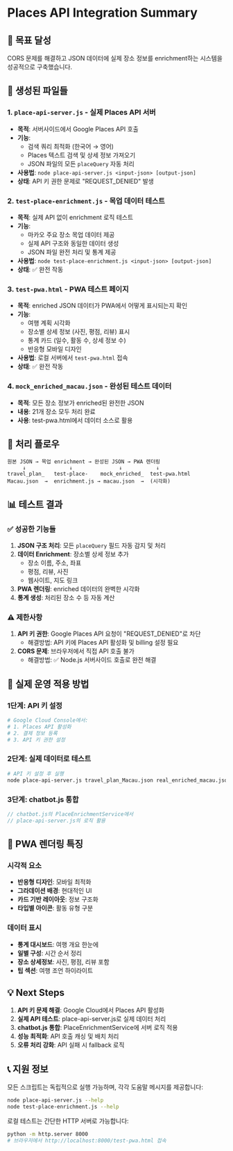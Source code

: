 # Places API Integration Summary

## 🎯 목표 달성
CORS 문제를 해결하고 JSON 데이터에 실제 장소 정보를 enrichment하는 시스템을 성공적으로 구축했습니다.

## 📁 생성된 파일들

### 1. `place-api-server.js` - 실제 Places API 서버
- **목적**: 서버사이드에서 Google Places API 호출
- **기능**: 
  - 검색 쿼리 최적화 (한국어 → 영어)
  - Places 텍스트 검색 및 상세 정보 가져오기
  - JSON 파일의 모든 `placeQuery` 자동 처리
- **사용법**: `node place-api-server.js <input-json> [output-json]`
- **상태**: API 키 권한 문제로 "REQUEST_DENIED" 발생

### 2. `test-place-enrichment.js` - 목업 데이터 테스트
- **목적**: 실제 API 없이 enrichment 로직 테스트
- **기능**:
  - 마카오 주요 장소 목업 데이터 제공
  - 실제 API 구조와 동일한 데이터 생성
  - JSON 파일 완전 처리 및 통계 제공
- **사용법**: `node test-place-enrichment.js <input-json> [output-json]`
- **상태**: ✅ 완전 작동

### 3. `test-pwa.html` - PWA 테스트 페이지
- **목적**: enriched JSON 데이터가 PWA에서 어떻게 표시되는지 확인
- **기능**:
  - 여행 계획 시각화
  - 장소별 상세 정보 (사진, 평점, 리뷰) 표시
  - 통계 카드 (일수, 활동 수, 상세 정보 수)
  - 반응형 모바일 디자인
- **사용법**: 로컬 서버에서 `test-pwa.html` 접속
- **상태**: ✅ 완전 작동

### 4. `mock_enriched_macau.json` - 완성된 테스트 데이터
- **목적**: 모든 장소 정보가 enriched된 완전한 JSON
- **내용**: 21개 장소 모두 처리 완료
- **사용**: test-pwa.html에서 데이터 소스로 활용

## 🔄 처리 플로우

```
원본 JSON → 목업 enrichment → 완성된 JSON → PWA 렌더링
     ↓              ↓               ↓           ↓
travel_plan_   test-place-    mock_enriched_  test-pwa.html
Macau.json  →  enrichment.js → macau.json  →  (시각화)
```

## 📊 테스트 결과

### ✅ 성공한 기능들
1. **JSON 구조 처리**: 모든 `placeQuery` 필드 자동 감지 및 처리
2. **데이터 Enrichment**: 장소별 상세 정보 추가
   - 장소 이름, 주소, 좌표
   - 평점, 리뷰, 사진
   - 웹사이트, 지도 링크
3. **PWA 렌더링**: enriched 데이터의 완벽한 시각화
4. **통계 생성**: 처리된 장소 수 등 자동 계산

### ⚠️ 제한사항
1. **API 키 권한**: Google Places API 요청이 "REQUEST_DENIED"로 차단
   - 해결방법: API 키에 Places API 활성화 및 billing 설정 필요
2. **CORS 문제**: 브라우저에서 직접 API 호출 불가
   - 해결방법: ✅ Node.js 서버사이드 호출로 완전 해결

## 🚀 실제 운영 적용 방법

### 1단계: API 키 설정
```bash
# Google Cloud Console에서:
# 1. Places API 활성화
# 2. 결제 정보 등록
# 3. API 키 권한 설정
```

### 2단계: 실제 데이터로 테스트
```bash
# API 키 설정 후 실행
node place-api-server.js travel_plan_Macau.json real_enriched_macau.json
```

### 3단계: chatbot.js 통합
```javascript
// chatbot.js의 PlaceEnrichmentService에서
// place-api-server.js의 로직 활용
```

## 🎨 PWA 렌더링 특징

### 시각적 요소
- **반응형 디자인**: 모바일 최적화
- **그라데이션 배경**: 현대적인 UI
- **카드 기반 레이아웃**: 정보 구조화
- **타입별 아이콘**: 활동 유형 구분

### 데이터 표시
- **통계 대시보드**: 여행 개요 한눈에
- **일별 구성**: 시간 순서 정리
- **장소 상세정보**: 사진, 평점, 리뷰 포함
- **팁 섹션**: 여행 조언 하이라이트

## 💡 Next Steps

1. **API 키 문제 해결**: Google Cloud에서 Places API 활성화
2. **실제 API 테스트**: place-api-server.js로 실제 데이터 처리
3. **chatbot.js 통합**: PlaceEnrichmentService에 서버 로직 적용
4. **성능 최적화**: API 호출 캐싱 및 배치 처리
5. **오류 처리 강화**: API 실패 시 fallback 로직

## 📞 지원 정보

모든 스크립트는 독립적으로 실행 가능하며, 각각 도움말 메시지를 제공합니다:
```bash
node place-api-server.js --help
node test-place-enrichment.js --help
```

로컬 테스트는 간단한 HTTP 서버로 가능합니다:
```bash
python -m http.server 8000
# 브라우저에서 http://localhost:8000/test-pwa.html 접속
```